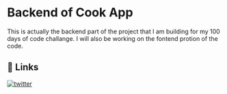 # Backend of Cook App

This is actually the backend part of the project that I am building for my 100 days of code challange. I will also be working on the fontend protion of the code.

## 🔗 Links

[![twitter](https://img.shields.io/badge/twitter-1DA1F2?style=for-the-badge&logo=twitter&logoColor=white)](https://twitter.com/snehendu_roy_)
